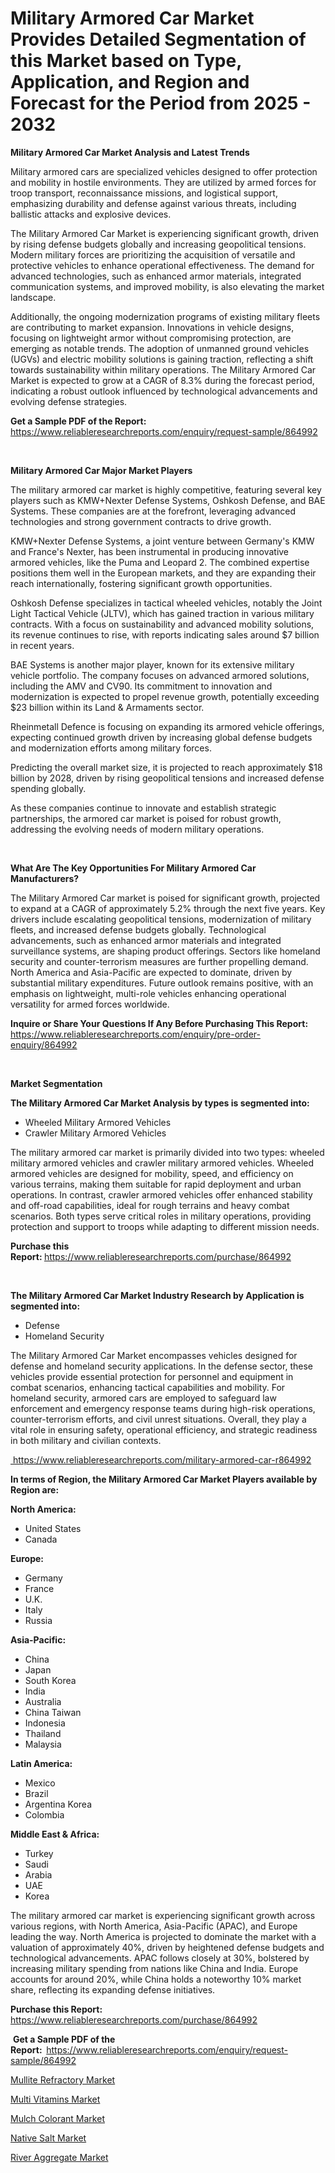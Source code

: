 <p><h1>Military Armored Car Market Provides Detailed Segmentation of this Market based on Type, Application, and Region and Forecast for the Period from 2025 - 2032</h1></p><p><strong>Military Armored Car Market Analysis and Latest Trends</strong></p>
<p><p>Military armored cars are specialized vehicles designed to offer protection and mobility in hostile environments. They are utilized by armed forces for troop transport, reconnaissance missions, and logistical support, emphasizing durability and defense against various threats, including ballistic attacks and explosive devices.</p><p>The Military Armored Car Market is experiencing significant growth, driven by rising defense budgets globally and increasing geopolitical tensions. Modern military forces are prioritizing the acquisition of versatile and protective vehicles to enhance operational effectiveness. The demand for advanced technologies, such as enhanced armor materials, integrated communication systems, and improved mobility, is also elevating the market landscape.</p><p>Additionally, the ongoing modernization programs of existing military fleets are contributing to market expansion. Innovations in vehicle designs, focusing on lightweight armor without compromising protection, are emerging as notable trends. The adoption of unmanned ground vehicles (UGVs) and electric mobility solutions is gaining traction, reflecting a shift towards sustainability within military operations. The Military Armored Car Market is expected to grow at a CAGR of 8.3% during the forecast period, indicating a robust outlook influenced by technological advancements and evolving defense strategies.</p></p>
<p><strong>Get a Sample PDF of the Report:&nbsp;</strong> <a href="https://www.reliableresearchreports.com/enquiry/request-sample/864992?utm_campaign=2102&utm_medium=2&utm_source=Github&utm_content=ia&utm_term=30012025&utm_id=military-armored-car">https://www.reliableresearchreports.com/enquiry/request-sample/864992</a></p>
<p>&nbsp;</p>
<p><strong>Military Armored Car Major Market Players</strong></p>
<p><p>The military armored car market is highly competitive, featuring several key players such as KMW+Nexter Defense Systems, Oshkosh Defense, and BAE Systems. These companies are at the forefront, leveraging advanced technologies and strong government contracts to drive growth.</p><p>KMW+Nexter Defense Systems, a joint venture between Germany's KMW and France's Nexter, has been instrumental in producing innovative armored vehicles, like the Puma and Leopard 2. The combined expertise positions them well in the European markets, and they are expanding their reach internationally, fostering significant growth opportunities.</p><p>Oshkosh Defense specializes in tactical wheeled vehicles, notably the Joint Light Tactical Vehicle (JLTV), which has gained traction in various military contracts. With a focus on sustainability and advanced mobility solutions, its revenue continues to rise, with reports indicating sales around $7 billion in recent years.</p><p>BAE Systems is another major player, known for its extensive military vehicle portfolio. The company focuses on advanced armored solutions, including the AMV and CV90. Its commitment to innovation and modernization is expected to propel revenue growth, potentially exceeding $23 billion within its Land & Armaments sector.</p><p>Rheinmetall Defence is focusing on expanding its armored vehicle offerings, expecting continued growth driven by increasing global defense budgets and modernization efforts among military forces.</p><p>Predicting the overall market size, it is projected to reach approximately $18 billion by 2028, driven by rising geopolitical tensions and increased defense spending globally.</p><p>As these companies continue to innovate and establish strategic partnerships, the armored car market is poised for robust growth, addressing the evolving needs of modern military operations.</p></p>
<p>&nbsp;</p>
<p><strong>What Are The Key Opportunities For Military Armored Car Manufacturers?</strong></p>
<p><p>The Military Armored Car market is poised for significant growth, projected to expand at a CAGR of approximately 5.2% through the next five years. Key drivers include escalating geopolitical tensions, modernization of military fleets, and increased defense budgets globally. Technological advancements, such as enhanced armor materials and integrated surveillance systems, are shaping product offerings. Sectors like homeland security and counter-terrorism measures are further propelling demand. North America and Asia-Pacific are expected to dominate, driven by substantial military expenditures. Future outlook remains positive, with an emphasis on lightweight, multi-role vehicles enhancing operational versatility for armed forces worldwide.</p></p>
<p><strong>Inquire or Share Your Questions If Any Before Purchasing This Report:</strong> <a href="https://www.reliableresearchreports.com/enquiry/pre-order-enquiry/864992?utm_campaign=2102&utm_medium=2&utm_source=Github&utm_content=ia&utm_term=30012025&utm_id=military-armored-car">https://www.reliableresearchreports.com/enquiry/pre-order-enquiry/864992</a></p>
<p>&nbsp;</p>
<p><strong>Market Segmentation</strong></p>
<p><strong>The Military Armored Car Market Analysis by types is segmented into:</strong></p>
<p><ul><li>Wheeled Military Armored Vehicles</li><li>Crawler Military Armored Vehicles</li></ul></p>
<p><p>The military armored car market is primarily divided into two types: wheeled military armored vehicles and crawler military armored vehicles. Wheeled armored vehicles are designed for mobility, speed, and efficiency on various terrains, making them suitable for rapid deployment and urban operations. In contrast, crawler armored vehicles offer enhanced stability and off-road capabilities, ideal for rough terrains and heavy combat scenarios. Both types serve critical roles in military operations, providing protection and support to troops while adapting to different mission needs.</p></p>
<p><strong>Purchase this Report:&nbsp;</strong><a href="https://www.reliableresearchreports.com/purchase/864992?utm_campaign=2102&utm_medium=2&utm_source=Github&utm_content=ia&utm_term=30012025&utm_id=military-armored-car">https://www.reliableresearchreports.com/purchase/864992</a></p>
<p>&nbsp;</p>
<p><strong>The Military Armored Car Market Industry Research by Application is segmented into:</strong></p>
<p><ul><li>Defense</li><li>Homeland Security</li></ul></p>
<p><p>The Military Armored Car Market encompasses vehicles designed for defense and homeland security applications. In the defense sector, these vehicles provide essential protection for personnel and equipment in combat scenarios, enhancing tactical capabilities and mobility. For homeland security, armored cars are employed to safeguard law enforcement and emergency response teams during high-risk operations, counter-terrorism efforts, and civil unrest situations. Overall, they play a vital role in ensuring safety, operational efficiency, and strategic readiness in both military and civilian contexts.</p></p>
<p><a href="https://www.reliableresearchreports.com/military-armored-car-r864992?utm_campaign=2102&utm_medium=2&utm_source=Github&utm_content=ia&utm_term=30012025&utm_id=military-armored-car">&nbsp;https://www.reliableresearchreports.com/military-armored-car-r864992</a></p>
<p><strong>In terms of Region, the Military Armored Car Market Players available by Region are:</strong></p>
<p>
    <p> <strong> North America: </strong>
        <ul>
            <li>United States</li>
            <li>Canada</li>
        </ul>
        </p> 
    <p> <strong> Europe: </strong>
        <ul>
            <li>Germany</li>
            <li>France</li>
            <li>U.K.</li>
            <li>Italy</li>
            <li>Russia</li>
        </ul>
        </p> 
    <p> <strong> Asia-Pacific: </strong>
        <ul>
            <li>China</li>
            <li>Japan</li>
            <li>South Korea</li>
            <li>India</li>
            <li>Australia</li>
            <li>China Taiwan</li>
            <li>Indonesia</li>
            <li>Thailand</li>
            <li>Malaysia</li>
        </ul>
        </p> 
    <p> <strong> Latin America: </strong>
        <ul>
            <li>Mexico</li>
            <li>Brazil</li>
            <li>Argentina Korea</li>
            <li>Colombia</li>
        </ul>
        </p> 
    <p> <strong> Middle East & Africa: </strong>
        <ul>
            <li>Turkey</li>
            <li>Saudi</li>
            <li>Arabia</li>
            <li>UAE</li>
            <li>Korea</li>
        </ul>
    </p>
    </p>
<p><p>The military armored car market is experiencing significant growth across various regions, with North America, Asia-Pacific (APAC), and Europe leading the way. North America is projected to dominate the market with a valuation of approximately 40%, driven by heightened defense budgets and technological advancements. APAC follows closely at 30%, bolstered by increasing military spending from nations like China and India. Europe accounts for around 20%, while China holds a noteworthy 10% market share, reflecting its expanding defense initiatives.</p></p>
<p><strong>Purchase this Report: </strong><a href="https://www.reliableresearchreports.com/purchase/864992?utm_campaign=2102&utm_medium=2&utm_source=Github&utm_content=ia&utm_term=30012025&utm_id=military-armored-car">https://www.reliableresearchreports.com/purchase/864992</a></p>
<p>&nbsp;<strong>Get a Sample PDF of the Report:&nbsp;&nbsp;</strong><a href="https://www.reliableresearchreports.com/enquiry/request-sample/864992?utm_campaign=2102&utm_medium=2&utm_source=Github&utm_content=ia&utm_term=30012025&utm_id=military-armored-car">https://www.reliableresearchreports.com/enquiry/request-sample/864992</a></p>
<p><strong></strong></p>
<p><p><a href="https://github.com/akrachveslov/Market-Research-Report-List-1/blob/main/mullite-refractory-market.md?utm_campaign=2102&utm_medium=2&utm_source=Github&utm_content=ia&utm_term=30012025&utm_id=military-armored-car">Mullite Refractory Market</a></p><p><a href="https://github.com/adyawafurber1/Market-Research-Report-List-1/blob/main/multi-vitamins-market.md?utm_campaign=2102&utm_medium=2&utm_source=Github&utm_content=ia&utm_term=30012025&utm_id=military-armored-car">Multi Vitamins Market</a></p><p><a href="https://github.com/tashipmhuiri/Market-Research-Report-List-1/blob/main/mulch-colorant-market.md?utm_campaign=2102&utm_medium=2&utm_source=Github&utm_content=ia&utm_term=30012025&utm_id=military-armored-car">Mulch Colorant Market</a></p><p><a href="https://github.com/sungbruington660/Market-Research-Report-List-1/blob/main/native-salt-market.md?utm_campaign=2102&utm_medium=2&utm_source=Github&utm_content=ia&utm_term=30012025&utm_id=military-armored-car">Native Salt Market</a></p><p><a href="https://github.com/pimanoruman/Market-Research-Report-List-1/blob/main/river-aggregate-market.md?utm_campaign=2102&utm_medium=2&utm_source=Github&utm_content=ia&utm_term=30012025&utm_id=military-armored-car">River Aggregate Market</a></p></p>